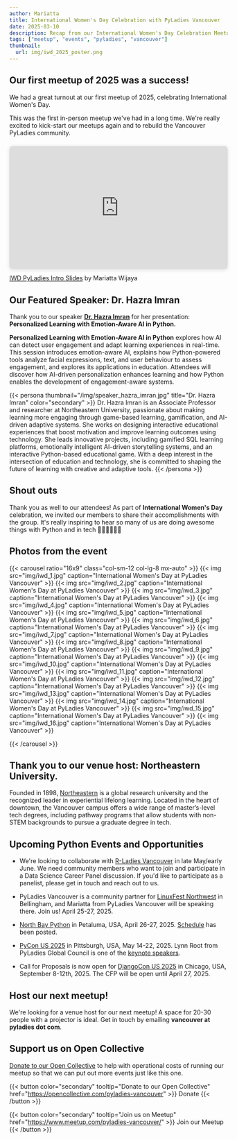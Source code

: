 ```yaml
---
author: Mariatta
title: International Women's Day Celebration with PyLadies Vancouver
date: 2025-03-10
description: Recap from our International Women's Day Celebration Meetup event.
tags: ["meetup", "events", "pyladies", "vancouver"]
thumbnail:
  url: img/iwd_2025_poster.png
---
```


## Our first meetup of 2025 was a success!

We had a great turnout at our first meetup of 2025, celebrating International Women's Day.

This was the first in-person meetup we've had in a long time. We're really excited to kick-start our
meetups again and to rebuild the Vancouver PyLadies community.

<div style="position: relative; width: 100%; height: 0; padding-top: 56.2500%;
 padding-bottom: 0; box-shadow: 0 2px 8px 0 rgba(63,69,81,0.16); margin-top: 1.6em; margin-bottom: 0.9em; overflow: hidden;
 border-radius: 8px; will-change: transform;">
  <iframe loading="lazy" style="position: absolute; width: 100%; height: 100%; top: 0; left: 0; border: none; padding: 0;margin: 0;"
    src="https://www.canva.com/design/DAGhEtBwCME/gXYDEsIU1JWaYrvraCpufA/view?embed" allowfullscreen="allowfullscreen" allow="fullscreen">
  </iframe>
</div>
<a href="https:&#x2F;&#x2F;www.canva.com&#x2F;design&#x2F;DAGhEtBwCME&#x2F;gXYDEsIU1JWaYrvraCpufA&#x2F;view?utm_content=DAGhEtBwCME&amp;utm_campaign=designshare&amp;utm_medium=embeds&amp;utm_source=link" target="_blank" rel="noopener">IWD PyLadies Intro Slides</a> by Mariatta Wijaya

## Our Featured Speaker: Dr. Hazra Imran

Thank you to our speaker **[Dr. Hazra Imran](https://www.hazraimran.ca)** for her presentation: **Personalized Learning with Emotion-Aware AI in
Python.**

**Personalized Learning with Emotion-Aware AI in Python** explores how AI can detect user engagement
and adapt learning experiences in real-time. This session introduces emotion-aware AI, explains how Python-powered
tools analyze facial expressions, text, and user behaviour to assess engagement, and explores its applications in
education. Attendees will discover how AI-driven personalization enhances learning and how Python enables the
development of engagement-aware systems.

{{< persona thumbnail="/img/speaker_hazra_imran.jpg" title="Dr. Hazra Imran" color="secondary" >}}
  Dr. Hazra Imran is an Associate Professor and researcher at Northeastern University, passionate
about making learning more engaging through game-based learning, gamification, and AI-driven adaptive
systems. She works on designing interactive educational experiences that boost motivation and improve
learning outcomes using technology. She leads innovative projects, including gamified SQL learning
platforms, emotionally intelligent AI-driven storytelling systems, and an interactive Python-based
educational game. With a deep interest in the intersection of education and technology, she is
committed to shaping the future of learning with creative and adaptive tools.
{{< /persona >}}

## Shout outs

Thank you as well to our attendees! As part of **International Women's Day** celebration, we invited our members to share
their accomplishments with the group. It's really inspiring to hear so many of us are doing awesome things with Python
and in tech
👩🏻💪🏻👏🏻

## Photos from the event

{{< carousel ratio="16x9" class="col-sm-12 col-lg-8 mx-auto" >}}
  {{< img src="img/iwd_1.jpg" caption="International Women's Day at PyLadies Vancouver" >}}
  {{< img src="img/iwd_2.jpg" caption="International Women's Day at PyLadies Vancouver" >}}
  {{< img src="img/iwd_3.jpg" caption="International Women's Day at PyLadies Vancouver" >}}
  {{< img src="img/iwd_4.jpg" caption="International Women's Day at PyLadies Vancouver" >}}
  {{< img src="img/iwd_5.jpg" caption="International Women's Day at PyLadies Vancouver" >}}
  {{< img src="img/iwd_6.jpg" caption="International Women's Day at PyLadies Vancouver" >}}
  {{< img src="img/iwd_7.jpg" caption="International Women's Day at PyLadies Vancouver" >}}
  {{< img src="img/iwd_8.jpg" caption="International Women's Day at PyLadies Vancouver" >}}
  {{< img src="img/iwd_9.jpg" caption="International Women's Day at PyLadies Vancouver" >}}
  {{< img src="img/iwd_10.jpg" caption="International Women's Day at PyLadies Vancouver" >}}
  {{< img src="img/iwd_11.jpg" caption="International Women's Day at PyLadies Vancouver" >}}
  {{< img src="img/iwd_12.jpg" caption="International Women's Day at PyLadies Vancouver" >}}
  {{< img src="img/iwd_13.jpg" caption="International Women's Day at PyLadies Vancouver" >}}
  {{< img src="img/iwd_14.jpg" caption="International Women's Day at PyLadies Vancouver" >}}
  {{< img src="img/iwd_15.jpg" caption="International Women's Day at PyLadies Vancouver" >}}
  {{< img src="img/iwd_16.jpg" caption="International Women's Day at PyLadies Vancouver" >}}

{{< /carousel >}}

## Thank you to our venue host: Northeastern University.

Founded in 1898, [Northeastern](https://vancouver.northeastern.edu/) is a global research university and the recognized leader in experiential lifelong
learning. Located in the heart of downtown, the Vancouver campus offers a wide range of master’s-level tech degrees,
including pathway programs that allow students with non-STEM backgrounds to pursue a graduate degree in tech.

## Upcoming Python Events and Opportunities

- We're looking to collaborate with [R-Ladies Vancouver](https://www.meetup.com/rladies-vancouver/) in late May/early June. We need community members
  who want to join and participate in a Data Science Career Panel discussion. If you'd like to participate
  as a panelist, please get in touch and reach out to us.

- PyLadies Vancouver is a community partner for [LinuxFest Northwest](https://2025.lfnw.org/) in Bellingham, and Mariatta from PyLadies Vancouver
  will be speaking there. Join us! April 25-27, 2025.

- [North Bay Python](https://2025.northbaypython.org/) in Petaluma, USA, April 26-27, 2025. [Schedule](https://pretalx.northbaypython.org/nbpy-2025/schedule/) has been posted.

- [PyCon US 2025](https://us.pycon.org/2025/) in Pittsburgh, USA, May 14-22, 2025. Lynn Root from PyLadies Global Council
  is one of the [keynote speakers](https://us.pycon.org/2025/about/keynote-speakers/).

- Call for Proposals is now open for [DjangoCon US 2025](https://pretalx.com/djangocon-us-2025/cfp) in Chicago, USA, September 8-12th, 2025. The CFP will be
  open until April 27, 2025.

## Host our next meetup!

We're looking for a venue host for our next meetup! A space for 20-30 people with a projector is ideal.
Get in touch by emailing **vancouver at pyladies dot com**.

## Support us on Open Collective

[Donate to our Open Collective](https://opencollective.com/pyladies-vancouver) to help with operational costs of running our meetup so that we can put out
more events just like this one.

{{< button color="secondary" tooltip="Donate to our Open Collective" href="https://opencollective.com/pyladies-vancouver" >}}
    Donate
{{< /button >}}

{{< button color="secondary" tooltip="Join us on Meetup" href="https://www.meetup.com/pyladies-vancouver/" >}}
    Join our Meetup
{{< /button >}}